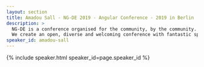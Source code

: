 ```yaml
---
layout: section
title: Amadou Sall - NG-DE 2019 - Angular Conference - 2019 in Berlin
description: >
  NG-DE is a conference organised for the community, by the community.
  We create an open, diverse and welcoming conference with fantastic speakers and a warm and friendly environment. 
speaker_id: amadou-sall
---
```


{% include speaker.html speaker_id=page.speaker_id %}
